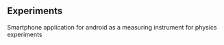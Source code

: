 ## Experiments
Smartphone application for android as a measuring instrument for physics experiments 
